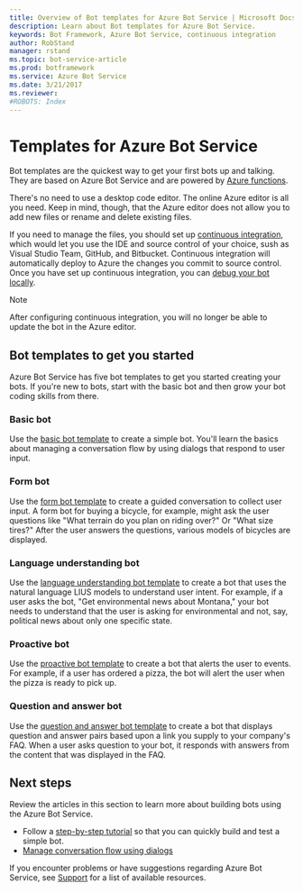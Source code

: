 ```yaml
---
title: Overview of Bot templates for Azure Bot Service | Microsoft Docs
description: Learn about Bot templates for Azure Bot Service.
keywords: Bot Framework, Azure Bot Service, continuous integration
author: RobStand
manager: rstand
ms.topic: bot-service-article
ms.prod: botframework
ms.service: Azure Bot Service
ms.date: 3/21/2017
ms.reviewer:
#ROBOTS: Index
---
```


# Templates for Azure Bot Service

Bot templates are the quickest way to get your first bots up and talking. They are based on Azure Bot Service and are powered by <a href="https://docs.microsoft.com/en-us/azure/azure-functions/functions-reference" target="_blank">Azure functions</a>. 

There's no need to use a desktop code editor. The online Azure editor is all you need. Keep in mind, though, that the Azure editor does not allow you to add new files or rename and delete existing files. 

If you need to manage the files, you should set up [continuous integration](~/azure-bot-service/continuous-integration.md), which would let you use the IDE and source control of your choice, sush as Visual Studio Team, GitHub, and Bitbucket. Continuous integration will automatically deploy to Azure the changes you commit to source control. Once you have set up continuous integration, you can [debug your bot locally](~/azure-bot-service/debug.md).

> [!NOTE]
> After configuring continuous integration, you will no longer be able to update the bot in the Azure editor.

## Bot templates to get you started
Azure Bot Service has five bot templates to get you started creating your bots. If you're new to bots, start with the basic bot and then grow your bot coding skills from there. 

### Basic bot

Use the [basic bot template](~/azure-bot-service/basic-bot.md) to create a simple bot. You'll learn the basics about managing a conversation flow by using dialogs that respond to user input. 

### Form bot

Use the [form bot template](~/azure-bot-service/form-bot.md) to create a guided conversation to collect user input. A form bot for buying a bicycle, for example, might ask the user questions like "What terrain do you plan on riding over?" Or "What size tires?" After the user answers the questions, various models  of bicycles are displayed.

### Language understanding bot

Use the [language understanding bot template](~/azure-bot-service/natural-language-bot.md) to create a bot that uses the natural language LIUS models to understand user intent. For example, if a user asks the bot, "Get environmental news about Montana," your bot needs to understand that the user is asking for environmental and not, say, political news about only one specific state.

### Proactive bot

Use the [proactive bot template](~/azure-bot-service/proactive-bot.md) to create a bot that alerts the user to events. For example, if a user has ordered a pizza, the bot will alert the user when the pizza is ready to pick up.
 
### Question and answer bot

Use the [question and answer bot template](~/azure-bot-service/question-and-answer-bot.md) to create a bot that displays question and answer pairs based upon a link you supply to your company's FAQ. When a user asks question to your bot, it responds with answers from the content that was displayed in the FAQ. 

## Next steps

Review the articles in this section to learn more about building bots using the Azure Bot Service.

- Follow a [step-by-step tutorial](~/azure-bot-service/getstarted.md) so that you can quickly build and test a simple bot.
- [Manage conversation flow using dialogs](~/dotnet/manage-conversation-flow.md)

If you encounter problems or have suggestions regarding Azure Bot Service, 
see [Support](resources-support.md) for a list of available resources. 
